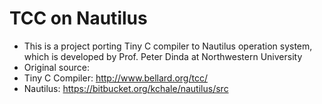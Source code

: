 # TCC on Nautilus
- This is a project porting Tiny C compiler to Nautilus operation system, which is developed by Prof. Peter Dinda at Northwestern University
- Original source:
- Tiny C Compiler: http://www.bellard.org/tcc/
- Nautilus: https://bitbucket.org/kchale/nautilus/src

